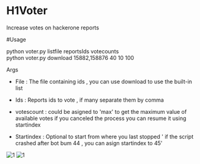 # H1Voter
Increase votes on hackerone reports




#Usage

python voter.py listfile reportsIds   votecounts  <optional startingindex>   
python voter.py download 15882,158876    40          10     100

Args 

- File   		 : The file containing ids , you can use download to use the built-in list

- Ids  		     : Reports ids to vote , if many separate them by comma 

- votescount     : could be asigned to 'max' to get the maximum value of available votes
  	if you canceled the process you can resume it using startindex

- Startindex      : Optional to start from where you last stopped ' if the script crashed after bot bum 44 , you can asign startindex to 45'
                   
                 
![1](http://i.imgur.com/e7cJmzb.png)
![1](http://i.imgur.com/XBx2vj0.png)

